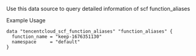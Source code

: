 Use this data source to query detailed information of scf function_aliases

Example Usage

```hcl
data "tencentcloud_scf_function_aliases" "function_aliases" {
  function_name = "keep-1676351130"
  namespace     = "default"
}
```